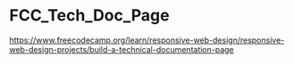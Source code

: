 # FCC_Tech_Doc_Page
https://www.freecodecamp.org/learn/responsive-web-design/responsive-web-design-projects/build-a-technical-documentation-page

